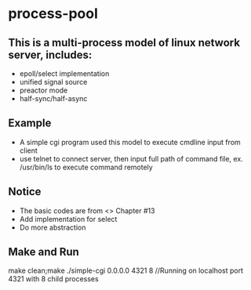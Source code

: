 # process-pool

## This is a multi-process model of linux network server, includes:

* epoll/select implementation
* unified signal source
* preactor mode
* half-sync/half-async

## Example
* A simple cgi program used this model to execute cmdline input from client
* use telnet to connect server, then input full path of command file, ex. /usr/bin/ls to execute command remotely

## Notice
* The basic codes are from <<High performance linux server programming>> Chapter #13
* Add implementation for select
* Do more abstraction 

## Make and Run
make clean;make
./simple-cgi 0.0.0.0 4321 8 //Running on localhost port 4321 with 8 child processes

